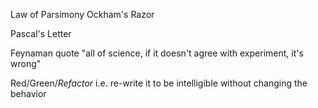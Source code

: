 
Law of Parsimony
Ockham's Razor

Pascal's Letter

Feynaman quote "all of science, if it doesn't agree with experiment, it's wrong"

Red/Green/*Refactor* i.e. re-write it to be intelligible without changing the
behavior



